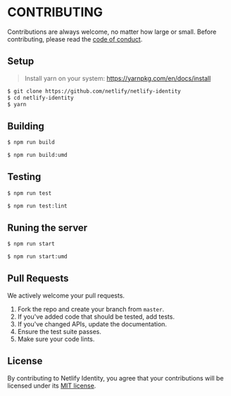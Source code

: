 # CONTRIBUTING

Contributions are always welcome, no matter how large or small. Before contributing,
please read the [code of conduct](CODE_OF_CONDUCT.md).

## Setup

> Install yarn on your system: https://yarnpkg.com/en/docs/install

```sh
$ git clone https://github.com/netlify/netlify-identity
$ cd netlify-identity
$ yarn
```

## Building

```sh
$ npm run build
```

```sh
$ npm run build:umd
```

## Testing

```sh
$ npm run test
```

```sh
$ npm run test:lint
```

## Runing the server

```sh
$ npm run start
```

```sh
$ npm run start:umd
```

## Pull Requests

We actively welcome your pull requests.

1. Fork the repo and create your branch from `master`.
2. If you've added code that should be tested, add tests.
3. If you've changed APIs, update the documentation.
4. Ensure the test suite passes.
5. Make sure your code lints.

## License

By contributing to Netlify Identity, you agree that your contributions will be licensed
under its [MIT license](LICENSE).
